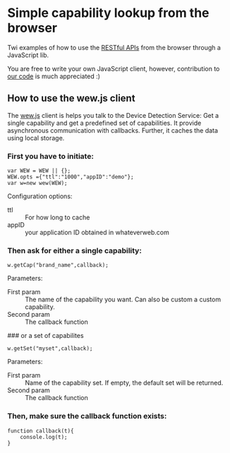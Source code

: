 # Simple capability lookup from the browser
Twi examples of how to use the [RESTful APIs](https://github.com/whateverweb/device-detection/blob/master/README.md) from the browser through a JavaScript lib.

You are free to write your own JavaScript client, however, contribution to [our code](https://github.com/whateverweb/device-detection/blob/master/examples/js/wew.js) is much appreciated :)

## How to use the wew.js client
The [wew.js](https://github.com/whateverweb/device-detection/blob/master/examples/js/wew.js) client is helps you talk to the Device Detection Service: Get a single capability and get a predefined set of capabilities. It provide asynchronous communication with callbacks. Further, it caches the data using local storage.

### First you have to initiate:

    var WEW = WEW || {};
    WEW.opts ={"ttl":"1000","appID":"demo"};
    var w=new wew(WEW);

Configuration options:
<dl>
	<dt>ttl</dt>
	<dd>For how long to cache</dd>
	<dt>appID</dt>
	<dd>your application ID obtained in whateverweb.com</dd>
</dl>

### Then ask for either a single capability:

	w.getCap("brand_name",callback);

Parameters:
<dl>
	<dt>First param</dt>
	<dd>The name of the capability you want. Can also be custom a custom capability.</dd>
	<dt>Second param</dt>
	<dd>The callback function</dd>
</dl>
### or a set of capabilites

	w.getSet("myset",callback);
Parameters:
<dl>
	<dt>First param</dt>
	<dd>Name of the capability set. If empty, the default set will be returned.</dd>
	<dt>Second param</dt>
	<dd>The callback function</dd>
</dl>

### Then, make sure the callback function exists:
	
	function callback(t){
        console.log(t);
    }
